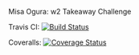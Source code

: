 Misa Ogura: w2 Takeaway Challenge

Travis CI: [![Build Status](https://travis-ci.org/MisaOgura/airport_challenge.svg?branch=master)](https://travis-ci.org/MisaOgura/airport_challenge)

Coveralls: [![Coverage Status](https://coveralls.io/repos/github/makersacademy/takeaway-challenge/badge.svg?branch=mohamedIssaq)](https://coveralls.io/github/makersacademy/takeaway-challenge?branch=mohamedIssaq)
